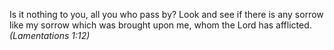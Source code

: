Is it nothing to you, all you who pass by? Look and see if there is any sorrow like my sorrow which was brought upon me, whom the Lord has afflicted. _(Lamentations 1:12)_
